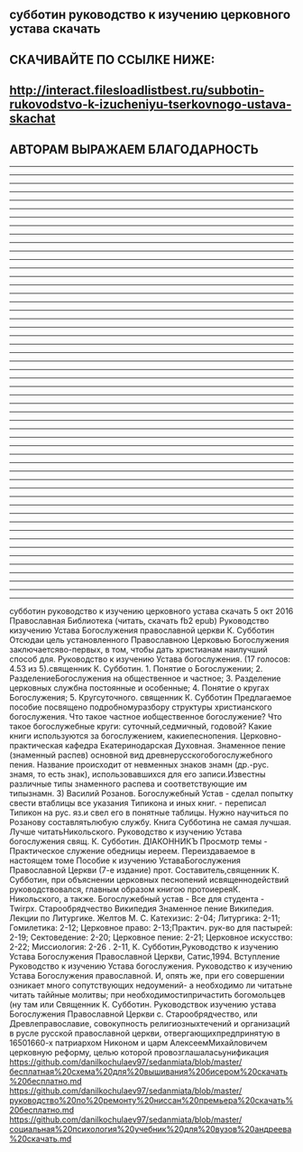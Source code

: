 субботин руководство к изучению церковного устава скачать
--------------------------------------------------
СКАЧИВАЙТЕ ПО ССЫЛКЕ НИЖЕ:
--------------------------------------------------
http://interact.filesloadlistbest.ru/subbotin-rukovodstvo-k-izucheniyu-tserkovnogo-ustava-skachat
--------------------------------------------------
АВТОРАМ ВЫРАЖАЕМ БЛАГОДАРНОСТЬ
--------------------------------------------------
--------------------------------------------------
--------------------------------------------------
--------------------------------------------------
--------------------------------------------------
--------------------------------------------------
--------------------------------------------------
--------------------------------------------------
--------------------------------------------------
--------------------------------------------------
--------------------------------------------------
--------------------------------------------------
--------------------------------------------------
--------------------------------------------------
--------------------------------------------------
--------------------------------------------------
--------------------------------------------------
--------------------------------------------------
--------------------------------------------------
--------------------------------------------------
--------------------------------------------------
--------------------------------------------------
--------------------------------------------------
--------------------------------------------------
--------------------------------------------------
--------------------------------------------------
--------------------------------------------------
--------------------------------------------------
--------------------------------------------------
--------------------------------------------------
--------------------------------------------------
--------------------------------------------------
--------------------------------------------------
--------------------------------------------------
--------------------------------------------------
--------------------------------------------------
--------------------------------------------------
--------------------------------------------------
--------------------------------------------------
--------------------------------------------------
--------------------------------------------------
--------------------------------------------------
--------------------------------------------------
--------------------------------------------------
--------------------------------------------------
--------------------------------------------------
--------------------------------------------------
--------------------------------------------------
--------------------------------------------------
--------------------------------------------------
--------------------------------------------------
--------------------------------------------------
--------------------------------------------------
субботин руководство к изучению церковного устава скачать 5 окт 2016  Православная Библиотека (читать, скачать fb2 epub)  Руководство кизучению Устава Богослужения православной церкви К. Субботин  Отсюдаи цель установленного Православною Церковью Богослужения заключаетсяво-первых, в том, чтобы дать христианам наилучший способ для. Руководство к изучению Устава богослужения. (17 голосов: 4.53 из 5).священник К. Субботин. 1. Понятие о Богослужении; 2. РазделениеБогослужения на общественное и частное; З. Разделение церковных службна постоянные и особенные; 4. Понятие о кругах Богослужения; 5. Кругсуточного. священник К. Субботин Предлагаемое пособие посвящено подробномуразбору структуры христианского богослужения. Что такое частное иобщественное богослужение? Что такое богослужебные круги: суточный,седмичный, годовой? Какие книги используются за богослужением, какиепеснопения. Церковно-практическая кафедра  Екатеринодарская Духовная. Знаменное пение (знаменный распев)  основной вид древнерусскогобогослужебного пения. Название происходит от невменных знаков знамн (др.-рус. знамя, то есть знак), использовавшихся для его записи.Известны различные типы знаменного распева и соответствующие им типызнамн. 3) Василий Розанов. Богослужебный Устав - сделал попытку свести втаблицы все указания Типикона и иных книг. - переписал Типикон на рус. яз.и свел его в понятные таблицы. Нужно научиться по Розанову составлятьлюбую службу. Книга Субботина не самая лучшая. Лучше читатьНикольского. Руководство к изучению Устава богослужения  свящ. К. Субботин. ДIАКОННИКЪ  Просмотр темы - Практическое служение обедницы иереем. Переиздаваемое в настоящем томе Пособие к изучению УставаБогослужения Православной Церкви (7-е издание) прот.  Составитель,священник К. Субботин, при объяснении церковных песнопений исвященнодействий руководствовался, главным образом книгою протоиереяК. Никольского, а также. Богослужебный устав - Все для студента - Twirpx. Старообрядчество  Википедия
Знаменное пение  Википедия. Лекции по Литургике. Желтов М. С. Катехизис: 2-04; Литургика: 2-11; Гомилетика: 2-12; Церковное право: 2-13;Практич. рук-во для пастырей: 2-19; Сектоведение: 2-20; Церковное пение: 2-21; Церковное искусство: 2-22; Миссиология: 2-26 . 2-11, К. Субботин,Руководство к изучению Устава Богослужения Православной Церкви, Сатис,1994. Вступление  Руководство к изучению Устава богослужения. Руководство к изучению Устава Богослужения православной. И, опять же, при его совершении озникает много сопутствующих недоумений- а необходимо ли читатьне читать таййные молитвы; при необходимостипричастить богомольцев (ну там или  Священник К. Субботин. Руководствок изучению устава Богослужения Православной Церкви с. Старообрядчество, или Древлеправославие,  совокупность религиозныхтечений и организаций в русле русской православной церкви, отвергающихпредпринятую в 16501660-х патриархом Никоном и царм АлексеемМихайловичем церковную реформу, целью которой провозглашаласьунификация
https://github.com/danilkochulaev97/sedanmiata/blob/master/бесплатная%20схема%20для%20вышивания%20бисером%20скачать%20бесплатно.md
https://github.com/danilkochulaev97/sedanmiata/blob/master/руководство%20по%20ремонту%20ниссан%20премьера%20скачать%20бесплатно.md
https://github.com/danilkochulaev97/sedanmiata/blob/master/социальная%20психология%20учебник%20для%20вузов%20андреева%20скачать.md